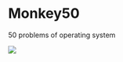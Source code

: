 # Monkey50
50 problems of operating system

![](https://www.google.com/url?sa=i&source=images&cd=&cad=rja&uact=8&ved=2ahUKEwiUgO_UwozmAhVKL6YKHe-dAUsQjRx6BAgBEAQ&url=%2Furl%3Fsa%3Di%26source%3Dimages%26cd%3D%26ved%3D%26url%3Dhttp%253A%252F%252Fwww.shjdfd.com%252Fbq%252F%2525BA%2525EC%2525BE%2525C6%2525B1%2525ADemoji%2525B1%2525ED%2525C7%2525E9%2525CD%2525BC.html%26psig%3DAOvVaw0pnlLOxsvdQ6gcE6w6hHXh%26ust%3D1575017249139978&psig=AOvVaw0pnlLOxsvdQ6gcE6w6hHXh&ust=1575017249139978)

